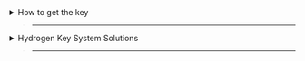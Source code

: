 <details>
  <summary>How to get the key</summary>

> ___

>
- Watch the video

[<img src="https://img.youtube.com/vi/pG70IqOrB2E/maxresdefault.jpg">](https://www.youtube.com/watch?v=pG70IqOrB2E "How to get the key | Hydrogen V2")


</details>

> ------

<details>
  <summary>Hydrogen Key System Solutions</summary>

> ___

> - **Application error: a client-side exception has occurred**
>
> Use a different browser
>
> -------
> - **key dosen't match HWID**
>
> Back to `How to get the key`

</details>

> -----
